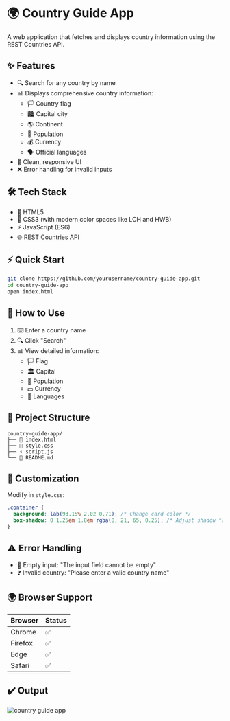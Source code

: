# 🌍 Country Guide App

A web application that fetches and displays country information using the REST Countries API.

## ✨ Features
- 🔍 Search for any country by name
- 📊 Displays comprehensive country information:
  - 🏳️ Country flag
  - 🏙️ Capital city
  - 🌎 Continent
  - 👥 Population
  - 💰 Currency
  - 🗣️ Official languages
- 🎨 Clean, responsive UI
- ❌ Error handling for invalid inputs

## 🛠️ Tech Stack
- 📄 HTML5
- 🎨 CSS3 (with modern color spaces like LCH and HWB)
- ⚡ JavaScript (ES6)
- 🌐 REST Countries API

## ⚡ Quick Start
```bash
git clone https://github.com/yourusername/country-guide-app.git
cd country-guide-app
open index.html
```

## 🚀 How to Use
1. ⌨️ Enter a country name
2. 🔍 Click "Search"
3. 📊 View detailed information:
   - 🏳️ Flag
   - 🏛️ Capital
   - 👥 Population
   - 💵 Currency
   - 💬 Languages

## 📂 Project Structure
```
country-guide-app/
├── 📄 index.html
├── 🎨 style.css
├── ⚡ script.js
└── 📝 README.md
```

## 🎨 Customization
Modify in `style.css`:
```css
.container {
  background: lab(93.15% 2.02 0.71); /* Change card color */
  box-shadow: 0 1.25em 1.8em rgba(8, 21, 65, 0.25); /* Adjust shadow */
}
```

## ⚠️ Error Handling
- 🚫 Empty input: "The input field cannot be empty"
- ❓ Invalid country: "Please enter a valid country name"

## 🌍 Browser Support
| Browser | Status |
|---------|--------|
| Chrome  | ✅     |
| Firefox | ✅     |
| Edge    | ✅     |
| Safari  | ✅     |


## ✔️ Output

![country guide app](https://github.com/user-attachments/assets/d91c05d7-e03a-4df2-8d42-09c8b36afc64)

